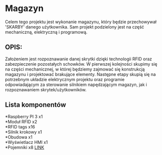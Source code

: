 # Magazyn
Celem tego projektu jest wykonanie magazynu, który będzie przechowywał 'SKARBY' danego użytkownika. Sam projekt podzielony jest na część mechaniczną, elektryczną i programową.


## OPIS:

Założeniem jest rozpoznawanie danej skrytki dzięki technologii RFID oraz zabezpieczenie pozostałych schowków.
W pierwszej kolejności skupimy się na części mechanicznej, w której będziemy zajmować się konstrukcją magazynu i projektować brakujące elementy.
Następne etapy skupią się na potrzebnym układzie elektrycznym projektu oraz programie odpowiadającym za sterowanie silnikiem napędzającym magazyn, jak i rozpoznawaniem skrytek/użytkowników.

## Lista komponentów
*Raspberry PI 3 x1 <br>
*Moduł RFID x2 <br>
*RFID tags x16 <br>
*Silnik krokowy x1 <br>
*Obudowa x1 <br>
*Wyświetlacz HMI x1 <br>
*Pojemniki x8 [LINK](https://botland.com.pl/skrzynki-i-organizery/22368-kuweta-warsztatowa-kbis10-do-tablicy-narzedziowej-binner-board-kistenberg-5905197287294.html) <br>




